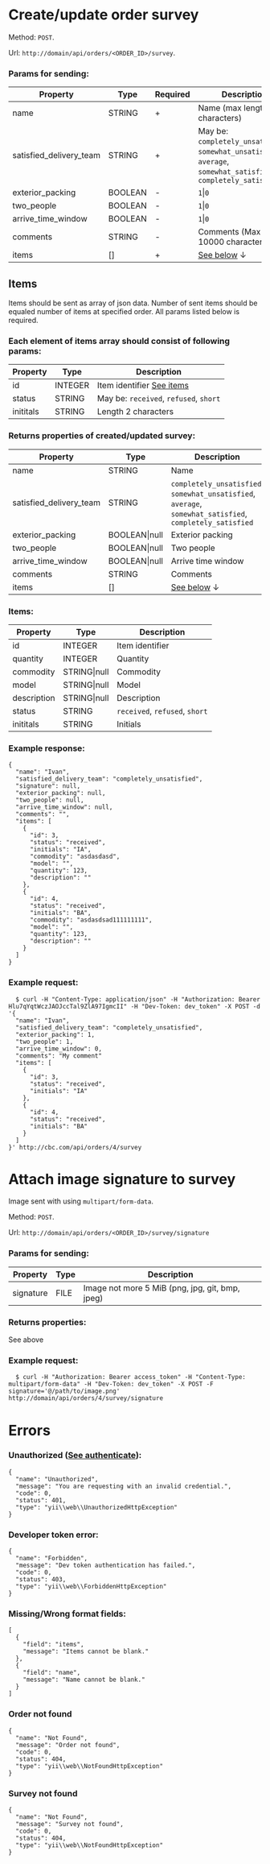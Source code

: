 # Create/update order survey
Method: `POST`.

Url: `http://domain/api/orders/<ORDER_ID>/survey`.

### Params for sending:

Property | Type | Required | Description
-------- | ---- | --------| -----------
name | STRING | + | Name (max length: 200 characters)
satisfied_delivery_team | STRING | + | May be: `completely_unsatisfied`, `somewhat_unsatisfied`, `average`, `somewhat_satisfied`, `completely_satisfied`
exterior_packing | BOOLEAN | - | `1`\|`0`
two_people | BOOLEAN | - | `1`\|`0`
arrive_time_window | BOOLEAN | - | `1`\|`0`
comments | STRING | - | Comments (Max length: 10000 characters)
items | [] | + | [See below](https://github.com/CBCMoving/cbc_application/blob/master/OrderSurvey.md#items) &darr;


## Items 

Items should be sent as array of json data. 
Number of sent items should be equaled number of items at specified order.
All params listed below is required.

### Each element of items array should consist of following params:

Property | Type | Description
-------- | ---- | ------------
id | INTEGER | Item identifier [See items](https://github.com/CBCMoving/cbc_application/blob/master/Routes.md#returns-properties-4)
status | STRING | May be: `received`, `refused`, `short`
inititals | STRING | Length 2 characters


### Returns properties of created/updated survey:

Property | Type | Description
-------- | ---- | -----------
name | STRING | Name 
satisfied_delivery_team | STRING | `completely_unsatisfied`, `somewhat_unsatisfied`, `average`, `somewhat_satisfied`, `completely_satisfied`
exterior_packing | BOOLEAN\|null | Exterior packing
two_people | BOOLEAN\|null | Two people
arrive_time_window | BOOLEAN\|null | Arrive time window
comments | STRING | Comments 
items | [] | [See below](https://github.com/CBCMoving/cbc_application/blob/master/OrderSurvey.md#items-1) &darr;

### Items:
Property | Type | Description
-------- | ---- | -----------
id | INTEGER | Item identifier
quantity | INTEGER | Quantity
commodity | STRING\|null | Commodity
model | STRING\|null | Model
description | STRING\|null | Description
status | STRING | `received`, `refused`, `short`
inititals | STRING | Initials

### Example response:
```
{
  "name": "Ivan",
  "satisfied_delivery_team": "completely_unsatisfied",
  "signature": null,
  "exterior_packing": null,
  "two_people": null,
  "arrive_time_window": null,
  "comments": "",
  "items": [
    {
      "id": 3,
      "status": "received",
      "initials": "IA",
      "commodity": "asdasdasd",
      "model": "",
      "quantity": 123,
      "description": ""
    },
    {
      "id": 4,
      "status": "received",
      "initials": "BA",
      "commodity": "asdasdsad111111111",
      "model": "",
      "quantity": 123,
      "description": ""
    }
  ]
}
```

### Example request: 
```
  $ curl -H "Content-Type: application/json" -H "Authorization: Bearer Hlu7qYqtWczJAOJccTal9ZlA97IgmcII" -H "Dev-Token: dev_token" -X POST -d '{
  "name": "Ivan",
  "satisfied_delivery_team": "completely_unsatisfied",
  "exterior_packing": 1,
  "two_people": 1,
  "arrive_time_window": 0,
  "comments": "My comment"
  "items": [
    {
      "id": 3,
      "status": "received",
      "initials": "IA"
    },
    {
      "id": 4,
      "status": "received",
      "initials": "BA"
    }
  ]
}' http://cbc.com/api/orders/4/survey
```

# Attach image signature to survey
Image sent with using `multipart/form-data`.

Method: `POST`.

Url: `http://domain/api/orders/<ORDER_ID>/survey/signature`

### Params for sending:

Property | Type | Description
-------- | ---- | -----------
signature | FILE | Image not more 5 MiB (png, jpg, git, bmp, jpeg)


### Returns properties:

See above

### Example request:
```
  $ curl -H "Authorization: Bearer access_token" -H "Content-Type: multipart/form-data" -H "Dev-Token: dev_token" -X POST -F signature='@/path/to/image.png' http://domain/api/orders/4/survey/signature
```

# Errors

### Unauthorized ([See authenticate](https://github.com/CBCMoving/cbc_application/blob/master/Authenticate.md)):
```
{
  "name": "Unauthorized",
  "message": "You are requesting with an invalid credential.",
  "code": 0,
  "status": 401,
  "type": "yii\\web\\UnauthorizedHttpException"
}
```

### Developer token error:
```
{
  "name": "Forbidden",
  "message": "Dev token authentication has failed.",
  "code": 0,
  "status": 403,
  "type": "yii\\web\\ForbiddenHttpException"
}
```

### Missing/Wrong format fields: 
```
[
  {
    "field": "items",
    "message": "Items cannot be blank."
  },
  {
    "field": "name",
    "message": "Name cannot be blank."
  }
]
```

### Order not found
```
{
  "name": "Not Found",
  "message": "Order not found",
  "code": 0,
  "status": 404,
  "type": "yii\\web\\NotFoundHttpException"
}
```

### Survey not found
```
{
  "name": "Not Found",
  "message": "Survey not found",
  "code": 0,
  "status": 404,
  "type": "yii\\web\\NotFoundHttpException"
}
```
